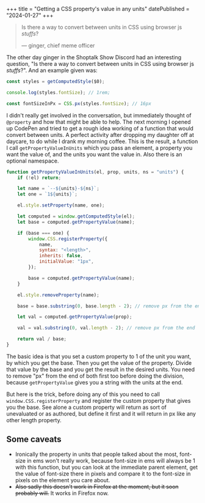 +++
title = "Getting a CSS property's value in any units"
datePublished = "2024-01-27"
+++

> Is there a way to convert between units in CSS using browser js _stuffs_?
>
> — ginger, chief meme officer

The other day ginger in the Shoptalk Show Discord had an interesting question, "Is there a way to convert between units in CSS using browser js _stuffs_?". And an example given was:

```javascript
const styles = getComputedStyle($0);

console.log(styles.fontSize); // 1rem;

const fontSizeInPx = CSS.px(styles.fontSize); // 16px
```

I didn't really get involved in the conversation, but immediately thought of `@property` and how that might be able to help. The next morning I opened up CodePen and tried to get a rough idea working of a function that would convert between units. A perfect activity after dropping my daughter off at daycare, to do while I drank my morning coffee. This is the result, a function I call `getPropertyValueInUnits` which you pass an element, a property you want the value of, and the units you want the value in. Also there is an optional namespace.

```javascript
function getPropertyValueInUnits(el, prop, units, ns = "units") {
	if (!el) return;

	let name = `--${units}-${ns}`;
	let one = `1${units}`;

	el.style.setProperty(name, one);

	let computed = window.getComputedStyle(el);
	let base = computed.getPropertyValue(name);

	if (base === one) {
		window.CSS.registerProperty({
			name,
			syntax: "<length>",
			inherits: false,
			initialValue: "1px",
		});

		base = computed.getPropertyValue(name);
	}

	el.style.removeProperty(name);

	base = base.substring(0, base.length - 2); // remove px from the end

	let val = computed.getPropertyValue(prop);

	val = val.substring(0, val.length - 2); // remove px from the end

	return val / base;
}
```

The basic idea is that you set a custom property to 1 of the unit you want, by which you get the base. Then you get the value of the property. Divide that value by the base and you get the result in the desired units. You need to remove "px" from the end of both first too before doing the division, because `getPropertyValue` gives you a string with the units at the end.

But here is the trick, before doing any of this you need to call `window.CSS.registerProperty` and register the custom property that gives you the base. See alone a custom property will return as sort of unevaluated or as authored, but define it first and it will return in px like any other length property.

## Some caveats

- Ironically the property in units that people talked about the most, font-size in ems won't really work, because font-size in ems will always be 1 with this function, but you can look at the immediate parent element, get the value of font-size there in pixels and compare it to the font-size in pixels on the element you care about.
- ~~Also sadly this doesn't work in Firefox at the moment, but it soon probably will.~~ It works in Firefox now.
